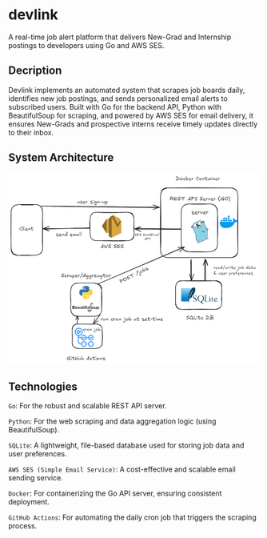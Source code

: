 # devlink
A real-time job alert platform that delivers New-Grad and Internship postings to developers using Go and AWS SES.

## Decription
Devlink implements an automated system that scrapes job boards daily, identifies new job postings, and sends personalized email alerts to subscribed users. 
Built with Go for the backend API, Python with BeautifulSoup for scraping, and powered by AWS SES for email delivery, it ensures New-Grads and prospective interns
receive timely updates directly to their inbox.

## System Architecture
![System Diagram](/system-diagram.png)

## Technologies
`Go`: For the robust and scalable REST API server.

`Python`: For the web scraping and data aggregation logic (using BeautifulSoup).

`SQLite`: A lightweight, file-based database used for storing job data and user preferences.

`AWS SES (Simple Email Service)`: A cost-effective and scalable email sending service.

`Docker`: For containerizing the Go API server, ensuring consistent deployment.

`GitHub Actions`: For automating the daily cron job that triggers the scraping process.
